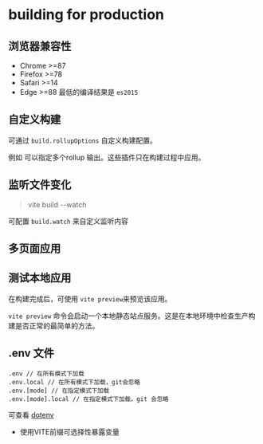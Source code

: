 # building for production

## 浏览器兼容性
- Chrome >=87
- Firefox >=78
- Safari >=14
- Edge >=88
最低的编译结果是 `es2015`

## 自定义构建
可通过 `build.rollupOptions` 自定义构建配置。

例如 可以指定多个rollup 输出。这些插件只在构建过程中应用。

## 监听文件变化
> vite build --watch

可配置 `build.watch` 来自定义监听内容

## 多页面应用

## 测试本地应用
在构建完成后，可使用 `vite preview`来预览该应用。

`vite preview` 命令会启动一个本地静态站点服务。这是在本地环境中检查生产构建是否正常的最简单的方法。

## .env 文件
```text
.env // 在所有模式下加载
.env.local // 在所有模式下加载，git会忽略
.env.[mode] // 在指定模式下加载
.env.[mode].local // 在指定模式下加载，git 会忽略

```
可查看 [dotenv](https://github.com/motdotla/dotenv)
- 使用VITE前缀可选择性暴露变量
